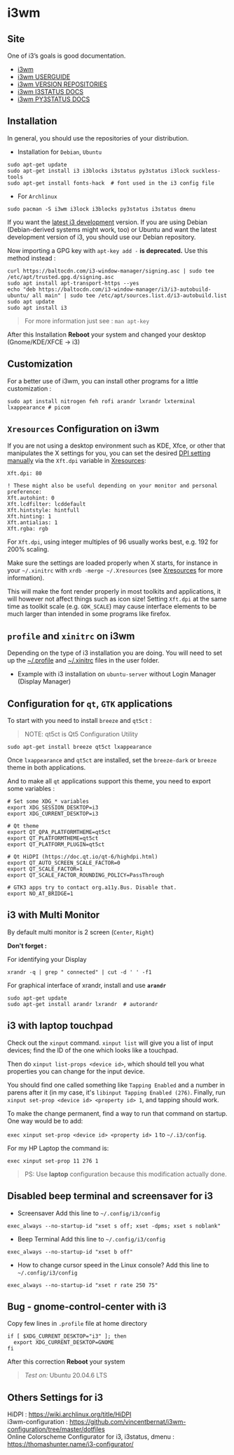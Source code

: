 # i3wm

## Site
One of i3’s goals is good documentation.

* [i3wm](https://i3wm.org/)
* [i3wm USERGUIDE](https://i3wm.org/docs/userguide.html)
* [i3wm VERSION REPOSITORIES](https://i3wm.org/docs/repositories.html)
* [i3wm I3STATUS DOCS](https://i3wm.org/docs/i3status.html)
* [i3wm PY3STATUS DOCS](https://i3wm.org/docs/user-contributed/py3status.html)

## Installation
In general, you should use the repositories of your distribution.
* Installation for `Debian`, `Ubuntu`
```shell
sudo apt-get update
sudo apt-get install i3 i3blocks i3status py3status i3lock suckless-tools
sudo apt-get install fonts-hack  # font used in the i3 config file
```

* For `Archlinux`
```shell
sudo pacman -S i3wm i3lock i3blocks py3status i3status dmenu
```

If you want the [latest i3 development](https://i3wm.org/docs/repositories.html) version.
If you are using Debian (Debian-derived systems might work, too) or Ubuntu and want the latest development version of i3, you should use our Debian repository.

Now importing a GPG key with `apt-key add -` **is deprecated.** Use this method instead :
```shell
curl https://baltocdn.com/i3-window-manager/signing.asc | sudo tee /etc/apt/trusted.gpg.d/signing.asc
sudo apt install apt-transport-https --yes
echo "deb https://baltocdn.com/i3-window-manager/i3/i3-autobuild-ubuntu/ all main" | sudo tee /etc/apt/sources.list.d/i3-autobuild.list
sudo apt update
sudo apt install i3
```
> For more information just see : `man apt-key`

After this Installation **Reboot** your system and changed your desktop (Gnome/KDE/XFCE -> i3)

## Customization
For a better use of i3wm, you can install other programs for a little customization :
```shell
sudo apt install nitrogen feh rofi arandr lxrandr lxterminal lxappearance # picom
```

## `Xresources` Configuration on i3wm
If you are not using a desktop environment such as KDE, Xfce, or other that manipulates the X settings for you, you can set the desired [DPI setting manually](https://wiki.archlinux.org/title/HiDPI) via the `Xft.dpi` variable in [Xresources](https://gist.github.com/PhineasPhreak/c286cc729da190bc0852c08d72158b53):
```
Xft.dpi: 80

! These might also be useful depending on your monitor and personal preference:
Xft.autohint: 0
Xft.lcdfilter: lcddefault
Xft.hintstyle: hintfull
Xft.hinting: 1
Xft.antialias: 1
Xft.rgba: rgb
```

For `Xft.dpi`, using integer multiples of 96 usually works best, e.g. 192 for 200% scaling.

Make sure the settings are loaded properly when X starts, for instance in your `~/.xinitrc` with `xrdb -merge ~/.Xresources` (see [Xresources](https://wiki.archlinux.org/title/Xresources) for more information).

This will make the font render properly in most toolkits and applications, it will however not affect things such as icon size! Setting `Xft.dpi` at the same time as toolkit scale (e.g. `GDK_SCALE`) may cause interface elements to be much larger than intended in some programs like firefox.

## `profile` and `xinitrc` on i3wm
Depending on the type of i3 installation you are doing.
You will need to set up the [~/.profile](https://gist.github.com/PhineasPhreak/0801c2c5bac8edd47cb65232ddce1e7d) and [~/.xinitrc](https://gist.github.com/PhineasPhreak/793345f482b5642bb9b9303fccd55410) files in the user folder.
* Example with i3 installation on `ubuntu-server` without Login Manager (Display Manager)

## Configuration for `qt`, `GTK` applications
To start with you need to install `breeze` and `qt5ct` :
> NOTE: qt5ct is Qt5 Configuration Utility
```shell
sudo apt-get install breeze qt5ct lxappearance
```

Once `lxappearance` and `qt5ct` are installed, set the `breeze-dark` or `breeze` theme in both applications.

And to make all `qt` applications support this theme, you need to export some variables :
```shell
# Set some XDG_* variables
export XDG_SESSION_DESKTOP=i3
export XDG_CURRENT_DESKTOP=i3

# Qt theme
export QT_QPA_PLATFORMTHEME=qt5ct
export QT_PLATFORMTHEME=qt5ct
export QT_PLATFORM_PLUGIN=qt5ct

# Qt HiDPI (https://doc.qt.io/qt-6/highdpi.html)
export QT_AUTO_SCREEN_SCALE_FACTOR=0
export QT_SCALE_FACTOR=1
export QT_SCALE_FACTOR_ROUNDING_POLICY=PassThrough

# GTK3 apps try to contact org.a11y.Bus. Disable that.
export NO_AT_BRIDGE=1
```

## i3 with Multi Monitor
By default multi monitor is 2 screen (`Center`, `Right`)

**Don't forget :**

For identifying your Display
```shell
xrandr -q | grep " connected" | cut -d ' ' -f1
```
For graphical interface of xrandr, install and use **`arandr`**
```
sudo apt-get update
sudo apt-get install arandr lxrandr  # autorandr
```

## i3 with laptop touchpad
Check out the `xinput` command. `xinput list` will give you a list of input devices; find the ID of the one which looks like a touchpad.

Then do `xinput list-props <device id>`, which should tell you what properties you can change for the input device.

You should find one called something like `Tapping Enabled` and a number in parens after it (in my case, it's `libinput Tapping Enabled (276)`. Finally, run `xinput set-prop <device id> <property id> 1`, and tapping should work.

To make the change permanent, find a way to run that command on startup. One way would be to add:

`exec xinput set-prop <device id> <property id> 1` to `~/.i3/config`.

For my HP Laptop the command is:

`exec xinput set-prop 11 276 1`

> PS: Use **laptop** configuration because this modification actually done.

## Disabled beep terminal and screensaver for i3
* Screensaver
Add this line to `~/.config/i3/config`

`exec_always --no-startup-id "xset s off; xset -dpms; xset s noblank"`

* Beep Terminal
Add this line to `~/.config/i3/config`

`exec_always --no-startup-id "xset b off"`

* How to change cursor speed in the Linux console?
Add this line to `~/.config/i3/config`

`exec_always --no-startup-id "xset r rate 250 75"`

## Bug - gnome-control-center with i3
Copy few lines in `.profile` file at home directory
```
if [ $XDG_CURRENT_DESKTOP="i3" ]; then
  export XDG_CURRENT_DESKTOP=GNOME
fi
```
After this correction **Reboot** your system
> *Test on:* Ubuntu 20.04.6 LTS

## Others Settings for i3
HiDPI : https://wiki.archlinux.org/title/HiDPI \
i3wm-configuration : https://github.com/vincentbernat/i3wm-configuration/tree/master/dotfiles \
Online Colorscheme Configurator for i3, i3status, dmenu : https://thomashunter.name/i3-configurator/

